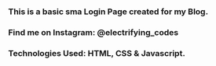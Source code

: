 ### This is a basic sma Login Page created for my Blog.

### Find me on Instagram: @electrifying_codes

### Technologies Used: HTML, CSS & Javascript.